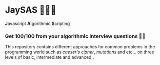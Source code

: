 # JaySAS 👨‍💻🔥
**J**avascript **A**lgorithmic **S**cripting  

### Get 100/100 from your algorithmic interview questions 🤟😎
This repository contains different approaches for common problems in the programming world such as *caeser's cipher*, *mutations* and etc... on three levels of basic, intermediate and advanced .
